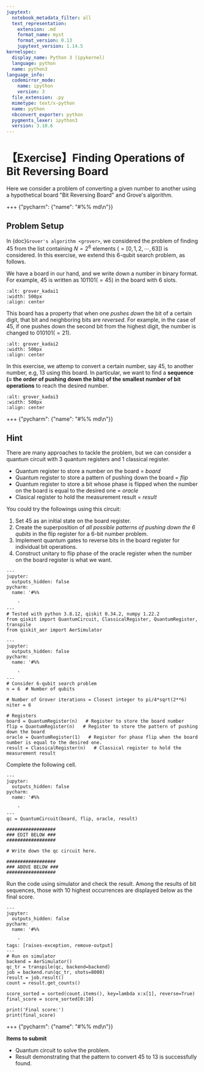 ```yaml
---
jupytext:
  notebook_metadata_filter: all
  text_representation:
    extension: .md
    format_name: myst
    format_version: 0.13
    jupytext_version: 1.14.5
kernelspec:
  display_name: Python 3 (ipykernel)
  language: python
  name: python3
language_info:
  codemirror_mode:
    name: ipython
    version: 3
  file_extension: .py
  mimetype: text/x-python
  name: python
  nbconvert_exporter: python
  pygments_lexer: ipython3
  version: 3.10.6
---
```


# 【Exercise】Finding Operations of Bit Reversing Board

Here we consider a problem of converting a given number to another using a hypothetical board "Bit Reversing Board" and Grove's algorithm.

+++ {"pycharm": {"name": "#%% md\n"}}

## Problem Setup

In {doc}`Grover's algorithm <grover>`, we considered the problem of finding 45 from the list containing $N=2^6$ elements ($=[0,1,2,\cdots,63]$) is considered. In this exercise, we extend this 6-qubit search problem, as follows. 

We have a board in our hand, and we write down a number in binary format. For example, 45 is written as $101101(=45)$ in the board with 6 slots. 

```{image} figs/grover_kadai1.png
:alt: grover_kadai1
:width: 500px
:align: center
```

This board has a property that when one *pushes down* the bit of a certain digit, that bit and neighboring bits are *reversed*. For example, in the case of 45, if one pushes down the second bit from the highest digit, the number is changed to $010101(=21)$.

```{image} figs/grover_kadai2.png
:alt: grover_kadai2
:width: 500px
:align: center
```

In this exercise, we attemp to convert a certain number, say 45, to another number, e.g, 13 using this board. In particular, we want to find a **sequence (= the order of pushing down the bits) of the smallest number of bit operations** to reach the desired number.

```{image} figs/grover_kadai3.png
:alt: grover_kadai3
:width: 500px
:align: center
```

+++ {"pycharm": {"name": "#%% md\n"}}

## Hint

There are many approaches to tackle the problem, but we can consider a quantum circuit with 3 quantum registers and 1 classical register.

- Quantum register to store a number on the board = *board*
- Quantum register to store a pattern of pushing down the board = *flip*
- Quantum register to store a bit whose phase is flipped when the number on the board is equal to the desired one = *oracle*
- Clasical register to hold the measurement result = *result*

You could try the followings using this circuit:

1. Set 45 as an initial state on the board register.
2. Create the superposition of *all possible patterns of pushing down the 6 qubits* in the flip register for a 6-bit number problem. 
3. Implement quantum gates to reverse bits in the board register for individual bit operations. 
4. Construct unitary to flip phase of the oracle register when the number on the board register is what we want.

```{code-cell} ipython3
---
jupyter:
  outputs_hidden: false
pycharm:
  name: '#%%

    '
---
# Tested with python 3.8.12, qiskit 0.34.2, numpy 1.22.2
from qiskit import QuantumCircuit, ClassicalRegister, QuantumRegister, transpile
from qiskit_aer import AerSimulator
```

```{code-cell} ipython3
---
jupyter:
  outputs_hidden: false
pycharm:
  name: '#%%

    '
---
# Consider 6-qubit search problem
n = 6  # Number of qubits

# Number of Grover iterations = Closest integer to pi/4*sqrt(2**6)
niter = 6

# Registers
board = QuantumRegister(n)   # Register to store the board number
flip = QuantumRegister(n)   # Register to store the pattern of pushing down the board
oracle = QuantumRegister(1)   # Register for phase flip when the board number is equal to the desired one.
result = ClassicalRegister(n)   # Classical register to hold the measurement result
```

Complete the following cell.

```{code-cell} ipython3
---
jupyter:
  outputs_hidden: false
pycharm:
  name: '#%%

    '
---
qc = QuantumCircuit(board, flip, oracle, result)

##################
### EDIT BELOW ###
##################

# Write down the qc circuit here.

##################
### ABOVE BELOW ###
##################
```

Run the code using simulator and check the result. Among the results of bit sequences, those with 10 highest occurrences are displayed below as the final score.  

```{code-cell} ipython3
---
jupyter:
  outputs_hidden: false
pycharm:
  name: '#%%

    '
tags: [raises-exception, remove-output]
---
# Run on simulator
backend = AerSimulator()
qc_tr = transpile(qc, backend=backend)
job = backend.run(qc_tr, shots=8000)
result = job.result()
count = result.get_counts()

score_sorted = sorted(count.items(), key=lambda x:x[1], reverse=True)
final_score = score_sorted[0:10]

print('Final score:')
print(final_score)
```

+++ {"pycharm": {"name": "#%% md\n"}}

**Items to submit**
- Quantum circuit to solve the problem.
- Result demonstrating that the pattern to convert 45 to 13 is successfully found.
